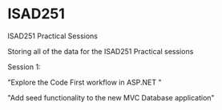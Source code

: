 # ISAD251
ISAD251 Practical Sessions

Storing all of the data for the ISAD251 Practical sessions

Session 1: 


"Explore the Code First workflow in ASP.NET "


"Add seed functionality to the new MVC Database application"
